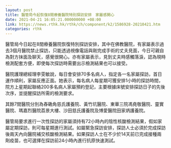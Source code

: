 ```yaml
---
layout: post
title: 醫管局今起恢復8間療養醫院特別探訪安排　家屬感開心
date: 2021-04-21 16:05:21.000000000 +08:00
link: https://news.rthk.hk/rthk/ch/component/k2/1586928-20210421.htm
categories: rthk
---
```


醫管局今日起在8間療養醫院恢復特別探訪安排，其中在佛教醫院，有家屬表示過去3個月醫院禁止探訪，只能透過視像電話與剛完成手術的丈夫見面，今日可親自為對方抹面及聊天，感覺很開心。亦有家屬表示，見到丈夫時感觸落淚，認為現時檢測配套方便，即使每次探訪時需要出示檢測結果也可以接受。

醫院護理總經理李雯敏說，每日會安排70多名病人，指定各一名家屬探訪，首日運作順利，家屬反應正面。她表示，每名病人每星期可獲安排1小時的探訪時間，院方上星期起聯絡200多名病人家屬預約登記，主要根據床號安排探訪日子的先後次序，並提醒探訪所需的檢測要求。

其餘7間醫院分別為舂磡角慈氏護養院、黃竹坑醫院、東華三院馮堯敬醫院、靈實醫院、瑪嘉烈醫院荔景大樓、沙田慈氏護養院及博愛醫院田家炳護養院。

醫管局要求進行一次性探訪的家屬須持有72小時內的陰性核酸檢測結果，假如家屬定期探訪，則可每星期進行測試。如屬緊急探訪安排，探訪人士必須於完成探訪後兩天內向醫院補交核酸檢測結果。如果探訪人士在不少於14天前已完成接種兩劑疫苗，也可選擇在探訪前24小時內進行抗原快速測試。
